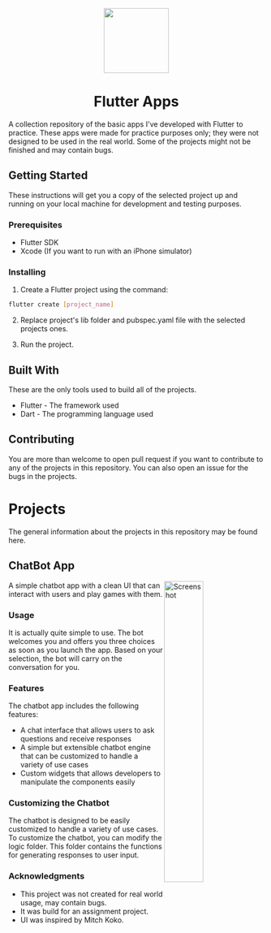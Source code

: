 <p align="center">
<img src="https://user-images.githubusercontent.com/37070272/219638474-f7ac2a87-8b4e-4e9c-a916-818b539f2d9f.png" width="128" height="128"/>
<p>
<h1 align="center">
Flutter Apps
</h1>

A collection repository of the basic apps I've developed with Flutter to practice. These apps were made for practice purposes only; they were not designed to be used in the real world. Some of the projects might not be finished and may contain bugs.

## Getting Started

These instructions will get you a copy of the selected project up and running on your local machine for development and testing purposes.

### Prerequisites

- Flutter SDK
- Xcode (If you want to run with an iPhone simulator)

### Installing

1. Create a Flutter project using the command:
```bash
flutter create [project_name]
```
2. Replace project's lib folder and pubspec.yaml file with the selected projects ones.

3. Run the project.

## Built With

These are the only tools used to build all of the projects.

- Flutter - The framework used
- Dart - The programming language used

## Contributing

You are more than welcome to open pull request if you want to contribute to any of the projects in this repository. You can also open an issue for the bugs in the projects.

# Projects
The general information about the projects in this repository may be found here.

## ChatBot App 

<img
  src="https://user-images.githubusercontent.com/37070272/220220396-32e01e40-645c-415a-8ce5-125a3ef3ab66.png"
  width=39%
  alt="Screenshot"
  align="right"
/>

A simple chatbot app with a clean UI that can interact with users and play games with them.

### Usage
It is actually quite simple to use. The bot welcomes you and offers you three choices as soon as you launch the app. Based on your selection, the bot will carry on the conversation for you.

### Features

The chatbot app includes the following features:

- A chat interface that allows users to ask questions and receive responses
- A simple but extensible chatbot engine that can be customized to handle a variety of use cases
- Custom widgets that allows developers to manipulate the components easily

### Customizing the Chatbot

The chatbot is designed to be easily customized to handle a variety of use cases. To customize the chatbot, you can modify the logic folder. This folder contains the functions for generating responses to user input.


### Acknowledgments

- This project was not created for real world usage, may contain bugs.
-  It was build for an assignment project.
- UI was inspired by Mitch Koko.

